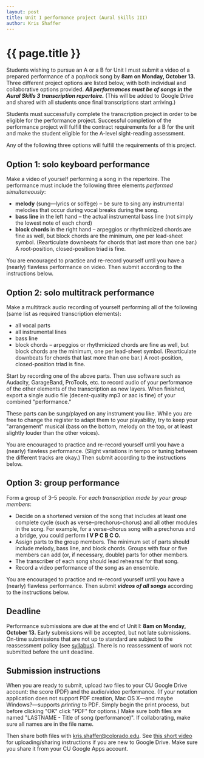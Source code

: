 ```yaml
---
layout: post
title: Unit I performance project (Aural Skills III)
author: Kris Shaffer
---
```


# {{ page.title }} #

Students wishing to pursue an A or a B for Unit I must submit a video of a prepared performance of a pop/rock song by **8am on Monday, October 13.** Three different project options are listed below, with both individual and collaborative options provided. ***All performances must be of songs in the Aural Skills 3 transcription repertoire.*** (This will be added to Google Drive and shared with all students once final transcriptions start arriving.)

Students must successfully complete the transcription project in order to be eligible for the performance project. Successful completion of the performance project will fulfill the contract requirements for a B for the unit and make the student eligible for the A-level sight-reading assessment.

Any of the following three options will fulfill the requirements of this project.

## Option 1: solo keyboard performance

Make a video of yourself performing a song in the repertoire. The performance must include the following three elements *performed simultaneously*:

- **melody** (sung—lyrics or solfège) – be sure to sing any instrumental melodies that occur during vocal breaks during the song.  
- **bass line** in the left hand – the actual instrumental bass line (not simply the lowest note of each chord)  
- **block chords** in the right hand – arpeggios or rhythmicized chords are fine as well, but block chords are the minimum, one per lead-sheet symbol. (Rearticulate downbeats for chords that last more than one bar.) A root-position, closed-position triad is fine.

You are encouraged to practice and re-record yourself until you have a (nearly) flawless performance on video. Then submit according to the instructions below.

## Option 2: solo multitrack performance

Make a multitrack audio recording of yourself performing all of the following (same list as required transcription elements):

- all vocal parts  
- all instrumental lines
- bass line  
- block chords – arpeggios or rhythmicized chords are fine as well, but block chords are the minimum, one per lead-sheet symbol. (Rearticulate downbeats for chords that last more than one bar.) A root-position, closed-position triad is fine.

Start by recording one of the above parts. Then use software such as Audacity, GarageBand, ProTools, etc. to record audio of your performance of the other elements of the transcription as new layers. When finished, export a single audio file (decent-quality mp3 or aac is fine) of your combined "performance."

These parts can be sung/played on any instrument you like. While you are free to change the register to adapt them to your playability, try to keep your "arrangement" musical (bass on the bottom, melody on the top, or at least slightly louder than the other voices).

You are encouraged to practice and re-record yourself until you have a (nearly) flawless performance. (Slight variations in tempo or tuning between the different tracks are okay.) Then submit according to the instructions below.

## Option 3: group performance

Form a group of 3–5 people. For *each transcription made by your group members*:

- Decide on a shortened version of the song that includes at least one complete cycle (such as verse–prechorus–chorus) and all other modules in the song. For example, for a verse-chorus song with a prechorus and a bridge, you could perform **I V P C B C O.**  
- Assign parts to the group members. The minimum set of parts should include melody, bass line, and block chords. Groups with four or five members can add (or, if necessary, double) parts for other members.  
- The transcriber of each song should lead rehearsal for that song.  
- Record a video performance of the song as an ensemble.

You are encouraged to practice and re-record yourself until you have a (nearly) flawless performance. Then submit ***videos of all songs*** according to the instructions below.


## Deadline

Performance submissions are due at the end of Unit I: **8am on Monday, October 13.** Early submissions will be accepted, but not late submissions. On-time submissions that are not up to standard are subject to the reassessment policy (see [syllabus](auralskills3.html)). There is no *re*assessment of work not submitted before the unit deadline.

## Submission instructions

When you are ready to submit, upload *two* files to your CU Google Drive account: the score (PDF) and the audio/video performance. (If your notation application does not support PDF creation, Mac OS X—and maybe Windows?—supports *printing* to PDF. Simply begin the print process, but before clicking "OK" click "PDF" for options.) Make sure both files are named "LASTNAME - Title of song (performance)". If collaborating, make sure all names are in the file name. 

Then share both files with kris.shaffer@colorado.edu. See [this short video](https://vimeo.com/73001492) for uploading/sharing instructions if you are new to Google Drive. Make sure you share it from your CU Google Apps account.